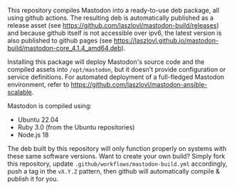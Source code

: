 This repository compiles Mastodon into a ready-to-use deb package, all using github actions. The resulting deb is automatically published as a release asset (see https://github.com/laszlovl/mastodon-build/releases) and because github itself is not accessible over ipv6, the latest version is also published to github pages (see https://laszlovl.github.io/mastodon-build/mastodon-core_4.1.4_amd64.deb).

Installing this package will deploy Mastodon's source code and the compiled assets into `/opt/mastodon`, but it doesn't provide configuration or service definitions. For automated deployment of a full-fledged Mastodon environment, refer to https://github.com/laszlovl/mastodon-ansible-scalable.

Mastodon is compiled using:
  * Ubuntu 22.04
  * Ruby 3.0 (from the Ubuntu repositories)
  * Node.js 18
    
The deb built by this repository will only function properly on systems with these same software versions. Want to create your own build? Simply fork this repository, update `.github/workflows/mastodon-build.yml` accordingly, push a tag in the `vX.Y.Z` pattern, then github will automatically compile & publish it for you.
